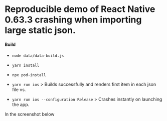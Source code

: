 # Reproducible demo of React Native 0.63.3 crashing when importing large static json.

#### Build
- `node data/data-build.js`
- `yarn install`
- `npx pod-install`


- `yarn run ios` > Builds successfully and renders first item in each json file
vs.
- `yarn run ios --configuration Release` > Crashes instantly on launching the app.

In the screenshot below 



